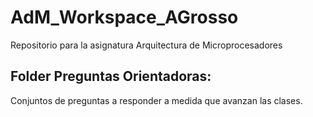 # AdM_Workspace_AGrosso
Repositorio para la asignatura Arquitectura de Microprocesadores


## Folder Preguntas Orientadoras:
Conjuntos de preguntas a responder a medida que avanzan las clases.
